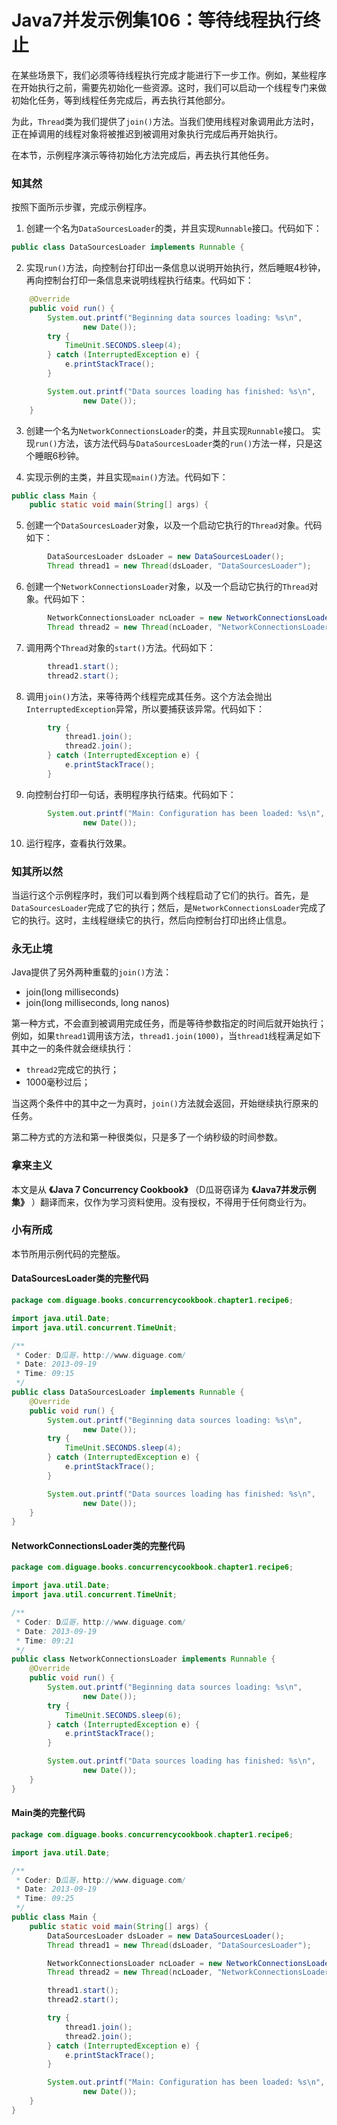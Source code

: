 # Java7并发示例集106：等待线程执行终止

在某些场景下，我们必须等待线程执行完成才能进行下一步工作。例如，某些程序在开始执行之前，需要先初始化一些资源。这时，我们可以启动一个线程专门来做初始化任务，等到线程任务完成后，再去执行其他部分。

为此，`Thread`类为我们提供了`join()`方法。当我们使用线程对象调用此方法时，正在掉调用的线程对象将被推迟到被调用对象执行完成后再开始执行。

在本节，示例程序演示等待初始化方法完成后，再去执行其他任务。


### 知其然

按照下面所示步骤，完成示例程序。

1. 创建一个名为`DataSourcesLoader`的类，并且实现`Runnable`接口。代码如下：
```Java
public class DataSourcesLoader implements Runnable {
```

2. 实现`run()`方法，向控制台打印出一条信息以说明开始执行，然后睡眠4秒钟，再向控制台打印一条信息来说明线程执行结束。代码如下：
```Java
    @Override
    public void run() {
        System.out.printf("Beginning data sources loading: %s\n",
                new Date());
        try {
            TimeUnit.SECONDS.sleep(4);
        } catch (InterruptedException e) {
            e.printStackTrace();
        }

        System.out.printf("Data sources loading has finished: %s\n",
                new Date());
    }
```

3. 创建一个名为`NetworkConnectionsLoader`的类，并且实现`Runnable`接口。 实现`run()`方法，该方法代码与`DataSourcesLoader`类的`run()`方法一样，只是这个睡眠6秒钟。

4. 实现示例的主类，并且实现`main()`方法。代码如下：
```Java
public class Main {
    public static void main(String[] args) {
```

5. 创建一个`DataSourcesLoader`对象，以及一个启动它执行的`Thread`对象。代码如下：
```Java
        DataSourcesLoader dsLoader = new DataSourcesLoader();
        Thread thread1 = new Thread(dsLoader, "DataSourcesLoader");
```

6. 创建一个`NetworkConnectionsLoader`对象，以及一个启动它执行的`Thread`对象。代码如下：
```Java
        NetworkConnectionsLoader ncLoader = new NetworkConnectionsLoader();
        Thread thread2 = new Thread(ncLoader, "NetworkConnectionsLoader");
```

7. 调用两个`Thread`对象的`start()`方法。代码如下：
```Java
        thread1.start();
        thread2.start();
```

8. 调用`join()`方法，来等待两个线程完成其任务。这个方法会抛出`InterruptedException`异常，所以要捕获该异常。代码如下：
```Java
        try {
            thread1.join();
            thread2.join();
        } catch (InterruptedException e) {
            e.printStackTrace();
        }
```

9. 向控制台打印一句话，表明程序执行结束。代码如下：
```Java
        System.out.printf("Main: Configuration has been loaded: %s\n",
                new Date());
```

10. 运行程序，查看执行效果。


### 知其所以然

当运行这个示例程序时，我们可以看到两个线程启动了它们的执行。首先，是`DataSourcesLoader`完成了它的执行；然后，是`NetworkConnectionsLoader`完成了它的执行。这时，主线程继续它的执行，然后向控制台打印出终止信息。


### 永无止境

Java提供了另外两种重载的`join()`方法：

* join(long milliseconds)
* join(long milliseconds, long nanos)

第一种方式，不会直到被调用完成任务，而是等待参数指定的时间后就开始执行；例如，如果`thread1`调用该方法，`thread1.join(1000)`，当`thread1`线程满足如下其中之一的条件就会继续执行：

* `thread2`完成它的执行；
* 1000毫秒过后；

当这两个条件中的其中之一为真时，`join()`方法就会返回，开始继续执行原来的任务。

第二种方式的方法和第一种很类似，只是多了一个纳秒级的时间参数。


### 拿来主义

本文是从 **《Java 7 Concurrency Cookbook》** （D瓜哥窃译为 **《Java7并发示例集》** ）翻译而来，仅作为学习资料使用。没有授权，不得用于任何商业行为。


### 小有所成

本节所用示例代码的完整版。

#### DataSourcesLoader类的完整代码
```Java
package com.diguage.books.concurrencycookbook.chapter1.recipe6;

import java.util.Date;
import java.util.concurrent.TimeUnit;

/**
 * Coder: D瓜哥，http://www.diguage.com/
 * Date: 2013-09-19
 * Time: 09:15
 */
public class DataSourcesLoader implements Runnable {
    @Override
    public void run() {
        System.out.printf("Beginning data sources loading: %s\n",
                new Date());
        try {
            TimeUnit.SECONDS.sleep(4);
        } catch (InterruptedException e) {
            e.printStackTrace();
        }

        System.out.printf("Data sources loading has finished: %s\n",
                new Date());
    }
}
```

#### NetworkConnectionsLoader类的完整代码
```Java
package com.diguage.books.concurrencycookbook.chapter1.recipe6;

import java.util.Date;
import java.util.concurrent.TimeUnit;

/**
 * Coder: D瓜哥，http://www.diguage.com/
 * Date: 2013-09-19
 * Time: 09:21
 */
public class NetworkConnectionsLoader implements Runnable {
    @Override
    public void run() {
        System.out.printf("Beginning data sources loading: %s\n",
                new Date());
        try {
            TimeUnit.SECONDS.sleep(6);
        } catch (InterruptedException e) {
            e.printStackTrace();
        }

        System.out.printf("Data sources loading has finished: %s\n",
                new Date());
    }
}
```

#### Main类的完整代码
```Java
package com.diguage.books.concurrencycookbook.chapter1.recipe6;

import java.util.Date;

/**
 * Coder: D瓜哥，http://www.diguage.com/
 * Date: 2013-09-19
 * Time: 09:25
 */
public class Main {
    public static void main(String[] args) {
        DataSourcesLoader dsLoader = new DataSourcesLoader();
        Thread thread1 = new Thread(dsLoader, "DataSourcesLoader");

        NetworkConnectionsLoader ncLoader = new NetworkConnectionsLoader();
        Thread thread2 = new Thread(ncLoader, "NetworkConnectionsLoader");

        thread1.start();
        thread2.start();

        try {
            thread1.join();
            thread2.join();
        } catch (InterruptedException e) {
            e.printStackTrace();
        }

        System.out.printf("Main: Configuration has been loaded: %s\n",
                new Date());
    }
}
```
